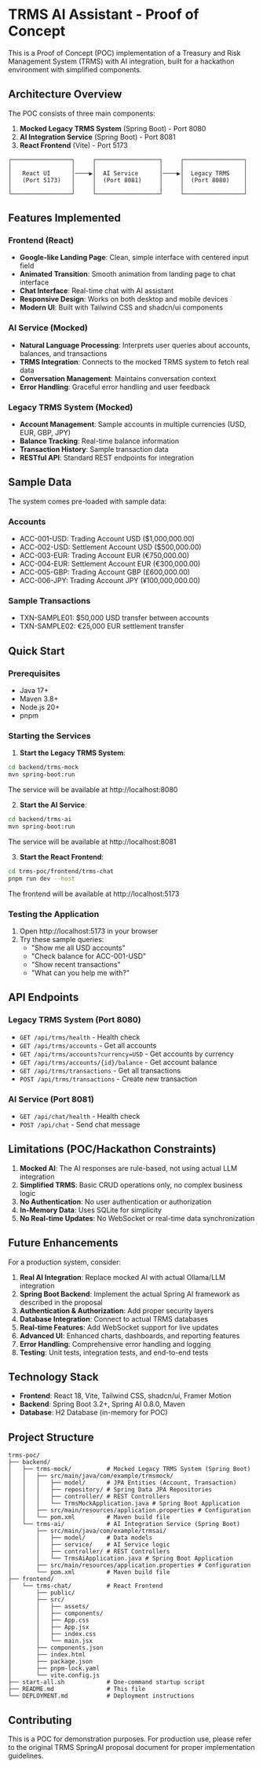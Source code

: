 # TRMS AI Assistant - Proof of Concept

This is a Proof of Concept (POC) implementation of a Treasury and Risk Management System (TRMS) with AI integration, built for a hackathon environment with simplified components.

## Architecture Overview

The POC consists of three main components:

1. **Mocked Legacy TRMS System** (Spring Boot) - Port 8080
2. **AI Integration Service** (Spring Boot) - Port 8081  
3. **React Frontend** (Vite) - Port 5173

```
┌─────────────────┐     ┌──────────────────┐     ┌─────────────────┐
│                 │     │                  │     │                 │
│   React UI      │────▶│  AI Service      │────▶│  Legacy TRMS    │
│   (Port 5173)   │     │  (Port 8081)     │     │  (Port 8080)    │
│                 │     │                  │     │                 │
└─────────────────┘     └──────────────────┘     └─────────────────┘
```

## Features Implemented

### Frontend (React)
- **Google-like Landing Page**: Clean, simple interface with centered input field
- **Animated Transition**: Smooth animation from landing page to chat interface
- **Chat Interface**: Real-time chat with AI assistant
- **Responsive Design**: Works on both desktop and mobile devices
- **Modern UI**: Built with Tailwind CSS and shadcn/ui components

### AI Service (Mocked)
- **Natural Language Processing**: Interprets user queries about accounts, balances, and transactions
- **TRMS Integration**: Connects to the mocked TRMS system to fetch real data
- **Conversation Management**: Maintains conversation context
- **Error Handling**: Graceful error handling and user feedback

### Legacy TRMS System (Mocked)
- **Account Management**: Sample accounts in multiple currencies (USD, EUR, GBP, JPY)
- **Balance Tracking**: Real-time balance information
- **Transaction History**: Sample transaction data
- **RESTful API**: Standard REST endpoints for integration

## Sample Data

The system comes pre-loaded with sample data:

### Accounts
- ACC-001-USD: Trading Account USD ($1,000,000.00)
- ACC-002-USD: Settlement Account USD ($500,000.00)
- ACC-003-EUR: Trading Account EUR (€750,000.00)
- ACC-004-EUR: Settlement Account EUR (€300,000.00)
- ACC-005-GBP: Trading Account GBP (£600,000.00)
- ACC-006-JPY: Trading Account JPY (¥100,000,000.00)

### Sample Transactions
- TXN-SAMPLE01: $50,000 USD transfer between accounts
- TXN-SAMPLE02: €25,000 EUR settlement transfer

## Quick Start

### Prerequisites
- Java 17+
- Maven 3.8+
- Node.js 20+
- pnpm

### Starting the Services

1. **Start the Legacy TRMS System**:
```bash
cd backend/trms-mock
mvn spring-boot:run
```
The service will be available at http://localhost:8080

2. **Start the AI Service**:
```bash
cd backend/trms-ai
mvn spring-boot:run
```
The service will be available at http://localhost:8081

3. **Start the React Frontend**:
```bash
cd trms-poc/frontend/trms-chat
pnpm run dev --host
```
The frontend will be available at http://localhost:5173

### Testing the Application

1. Open http://localhost:5173 in your browser
2. Try these sample queries:
   - "Show me all USD accounts"
   - "Check balance for ACC-001-USD"
   - "Show recent transactions"
   - "What can you help me with?"

## API Endpoints

### Legacy TRMS System (Port 8080)
- `GET /api/trms/health` - Health check
- `GET /api/trms/accounts` - Get all accounts
- `GET /api/trms/accounts?currency=USD` - Get accounts by currency
- `GET /api/trms/accounts/{id}/balance` - Get account balance
- `GET /api/trms/transactions` - Get all transactions
- `POST /api/trms/transactions` - Create new transaction

### AI Service (Port 8081)
- `GET /api/chat/health` - Health check
- `POST /api/chat` - Send chat message

## Limitations (POC/Hackathon Constraints)

1. **Mocked AI**: The AI responses are rule-based, not using actual LLM integration
2. **Simplified TRMS**: Basic CRUD operations only, no complex business logic
3. **No Authentication**: No user authentication or authorization
4. **In-Memory Data**: Uses SQLite for simplicity
5. **No Real-time Updates**: No WebSocket or real-time data synchronization

## Future Enhancements

For a production system, consider:

1. **Real AI Integration**: Replace mocked AI with actual Ollama/LLM integration
2. **Spring Boot Backend**: Implement the actual Spring AI framework as described in the proposal
3. **Authentication & Authorization**: Add proper security layers
4. **Database Integration**: Connect to actual TRMS databases
5. **Real-time Features**: Add WebSocket support for live updates
6. **Advanced UI**: Enhanced charts, dashboards, and reporting features
7. **Error Handling**: Comprehensive error handling and logging
8. **Testing**: Unit tests, integration tests, and end-to-end tests

## Technology Stack

- **Frontend**: React 18, Vite, Tailwind CSS, shadcn/ui, Framer Motion
- **Backend**: Spring Boot 3.2+, Spring AI 0.8.0, Maven
- **Database**: H2 Database (in-memory for POC)

## Project Structure

```
trms-poc/
├── backend/
│   ├── trms-mock/          # Mocked Legacy TRMS System (Spring Boot)
│   │   ├── src/main/java/com/example/trmsmock/
│   │   │   ├── model/      # JPA Entities (Account, Transaction)
│   │   │   ├── repository/ # Spring Data JPA Repositories
│   │   │   ├── controller/ # REST Controllers
│   │   │   └── TrmsMockApplication.java # Spring Boot Application
│   │   ├── src/main/resources/application.properties # Configuration
│   │   └── pom.xml         # Maven build file
│   └── trms-ai/            # AI Integration Service (Spring Boot)
│       ├── src/main/java/com/example/trmsai/
│       │   ├── model/      # Data models
│       │   ├── service/    # AI Service logic
│       │   ├── controller/ # REST Controllers
│       │   └── TrmsAiApplication.java # Spring Boot Application
│       ├── src/main/resources/application.properties # Configuration
│       └── pom.xml         # Maven build file
├── frontend/
│   └── trms-chat/          # React Frontend
│       ├── public/
│       ├── src/
│       │   ├── assets/
│       │   ├── components/
│       │   ├── App.css
│       │   ├── App.jsx
│       │   ├── index.css
│       │   └── main.jsx
│       ├── components.json
│       ├── index.html
│       ├── package.json
│       ├── pnpm-lock.yaml
│       └── vite.config.js
├── start-all.sh            # One-command startup script
├── README.md               # This file
└── DEPLOYMENT.md           # Deployment instructions
```

## Contributing

This is a POC for demonstration purposes. For production use, please refer to the original TRMS SpringAI proposal document for proper implementation guidelines.

